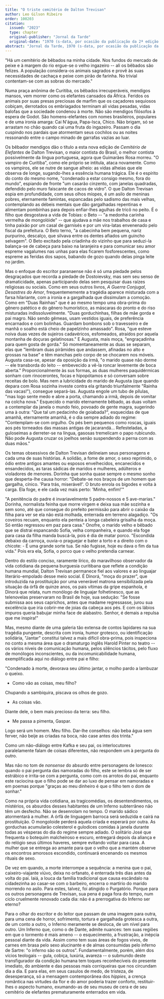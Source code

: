 ```yaml
---
title: "O triste cemitério de Dalton Trevisan"
author: Leo Gilson Ribeiro
order: 100203
citation:
  issued: "2023"
  type: chapter
  original-publisher: "Jornal da Tarde"
  original-date: "1970 (s-data, por ocasião da publicação da 2ª edição do livro Cemitério de Elefantes)"
abstract: "Jornal da Tarde, 1970 (s-data, por ocasião da publicação da 2ª edição do livro Cemitério de Elefantes). Aguardando revisão."
---
```


"Há um cemitério de bêbados na minha cidade. Nos fundos do mercado de peixe e à margem do rio ergue-se o velho ingazeiro -- ali os bêbados são felizes. A população considera-os animais sagrados e provê às suas necessidades de cachaça e peixe com pirão de farinha. No trivial contentam-se com as sobras do mercado."

Numa praça anônima de Curitiba, os bêbados irrecuperáveis, mendigos mansos, vem morrer como os elefantes cansados da África. Feridos os animais por suas presas preciosas de marfim que os caçadores sequiosos cobiçam, derrotados os embriagados terminam ali vidas pesadas, vidas balofas que a sociedade condenou à morte. Não são mendigos filósofos à espera de Godot. São homens-elefantes com nomes brasileiros, populares e de uma ironia amarga: Cai N'água, Papa-Isca, Chico. Não brigam, só se arrastam no chão quando cai uma fruta do ingazeiro. Passam o dia cuspindo nos pardais que atormentam seus cochilos ou as noites ressonando entre o campo minado de garrafas vazias ao luar.

Os bêbador mendigos dão o título a esta nova edição de *Cemitério de Elefantes* de Dalton Trevisan, o maior contista do Brasil, o melhor contista possivelmente da língua portuguesa, agora que Guimarães Rosa morreu. "O vampiro de Curitiba", como ele próprio se intitula, ataca novamente. Como os vampiros, ele se nutre de sangue alheio: as vidas alheias que ele observa de longe, sugando-lhes a essência humana trágica. Ele é o espírito do conto do mesmo nome, "condenado a estar consigo mesmo, fora do mundo", espiando de fronte "um casarão cinzento, com janelas quadradas, defendido pelo muro faiscante de cacos de vidro". O que Dalton Trevisan espia em profundidade, com seus olhos míopes, é um asilo de meninas pobres, eternamente famintas, espancadas pelo sadismo das mais velhas, contemplando as débeis mentais que dão gargalhadas repentinas e alimentam pombinhas para depois enfiar-lhes agulhas de tricô no peito. É o filho que desgostava a vida de Tobias: o Beto -- "a medonha carinha vermelha de mongolóide" -- que ajudava a mãe nos trabalhos de casa e tinha paixão por um casal de garnisés e por um vira-latas envenenado pelo fiscal da prefeitura. O Beto terno, "a cabecinha bem pequena, nariz purpurino, descalço, que silvava entre os dentes afiados um guincho selvagem". O Beto excitado pela criadinha do vizinho que para seduzi-la balança-se de cabeça para baixo na Iaranjeira e para comunicar seu amor espreme vagalumes nas unhas para elas ficarem fosforescentes, como espreme as feridas dos sapos, babando de gozo quando delas pinga leite no jardim.

Mas o enfoque do escritor paranaense não é só uma piedade pelos desgraçados que recorda a piedade de Dostoievsky, mas sem seu senso de dramaticidade, apenas participando delas sem pesquisar duas raízes religiosas ou sociais. Como em seus outros livros, *A Guerra Conjugal*, *Desastres do Amor*, frequentememente a tragédia aparece misturada com a farsa hilariante, com a ironia e a gargalhada que dissimulam a comoção. Como em "Duas Rainhas" que é ao mesmo tempo uma obra-prima do gênero patético e do gênero humorístico, as máscaras do pronto e do riso misturadas indissoluvelmente. "Duas gorduchinhas, filhas de mãe gorda e pai magro. Não sendo gêmeas, usam vestidos iguais, de preferência encarnados e com bolinhas. Guardam bombons sob o travesseiro e de manhã o soalho está cheio de papelzinho amassado". Rosa, "que esteve noiva duas vezes de sujeiros cadavéricos, esfomeados, atraídos por aquela montanha de doçuras gelatinosas." E Augusta, mais moça, "engraçadinha para quem gosta de gorda." Só momentaneamente as duas se separam, elas que "lembram duas pirâmides que andassem, afinadas no alto e grossas na base" e têm manchas pelo corpo de se chocarem nos móveis. Augusta casa-se, apesar da oposição da irmã, "o marido quase não dorme -- ele transborda do leito -- embevecido a vê-la roncar levemente de boca aberta." Proporcionalmente às sus formas, as duas mulheres paquidérmicas sonham com rinocerontes, focas e hipopótamos e só conversam sobre receitas de bolo. Mas nem a lubricidade do marido de Augusta (que quando depara com Rosa sozinha investe contra ela gritando triunfalmente "Rainha das vacas!"), consegue separá-las. Augusta engole um tubo de pílulas, "mas logo sente medo e abre a porta, chamando a irmã, depois de vomitar na colcha nova." Esquecido o marido eternamente bêbado, as duas voltam a contemplar da janela o mundo feio, povoado de gente magra, sugerindo uma à outra: "Que tal um pedacinho de goiabada?", esquecidas de que amanhã, eternamente amanhã, é o dia sempre adiado do regime: "Contemplam-se com orgulho. Os pés bem pequenos como roscas, iguais aos pés torneados das massas antigas de jacarandá... Refesteladas, a guloseimas a derreter-se na língua, gasosas tremelicam o papo rubicundo. Não pode Augusta cruzar os joelhos senão suspendendo a perna com as duas mãos."

Os temas obsessivos de Dalton Trevisan delineiam seus personagens e cada uma de suas histórias. A solidão, a fome de amor, o sexo reprimido, o ódio entre antigos amantes ou esposos envelhecidos, encanecidos e ensandecidos, as taras sádicas de maridos e mulheres, adúlteros e violadores de menores. Dorinha que sonha quase sempre o mesmo sonho que desperta-lhe causa horror: "Debate-se nos braços de um homem que gargalha, cínico. 'Para trás, miserável!'. O bruto enrola os bigodes e volta à carga. Ela foge, e ele cada vez mais perto: 'Minha, enfim!'"

"A penitência do padre é invariavelmente 5 padre-nossos e 5 ave-marias." Dorinha, normalista feinha que morre virgem e deixa sua mãe sozinha e sem sono, até que consegue do prefeito permissão para abrir o caixão da filha para ver se ela não está molhada, enterrada em terreno alagadiço. "Os coveiros recuam, enquanto ela penteia a longa cabeleira grisalha da moça. Só então regressou em paz para casa." Onofre, o marido velho e bêbado que se distrai espancando Sofia, velha companheira, e quando ela foge para casa da filha manda buscá-la, pois é dia de matar porco. "Escondida debaixo da carroça, ouvia-o praguejar e bater a torto e a direito com o chicote: - É uma grande sorte tua. Se não fugisse, hoje eu dava o fim da tua vida." Pois era ela, Sofia, o porco que o velho pretendia carnear.

Dentro do estilo conciso, raramente lírico, do maravilhoso observador da vida cotidiana da pequena burguesia curitibana que reflete a condição humana mundial, Dalton Trevisan permanece fiel aos valores e ao linguajar literário-empolado desse meio social. É Dinorá, "moça do prazer", que introduzida na prostituição por uma venerável matrona sensibilizada pela situação da órfã de quinze anos, os pais vítimas da gripe espanhola, é Dinorá que relata, num monólogo de linguajar folhetinesco, que as telenovelas preservaram no Brasil de hoje, sua sedução: "Se fosse submissa aos seus caprichos, antes que madame regressasse, jurou sua excelência que iria cobrir-me de joias da cabeça aos pés. E com os lábios impuros queria babujar minha face de alabastro. Senhor, é demais a repulsa que me inspira!"

Mas, mesmo diante de uma galeria tão extensa de contos lapidares na sua tragédia pungente, descrita com ironia, humor grotesco, ou identificação solidária, "Jantar" constitui talvez a mais difícil obra-prima, pois inspeciona no conto a mesma área que o dramaturgo inglês Harold Pinter no teatro -- os vários níveis de comunicação humana, pelos silêncios tácitos, pelo fluxo de monólogos inconscientes, ou da incomunicabilidade humana, exemplificada aqui no diálogo entre pai e filho:

"Condenado à morte, devorava seu último jantar, o molho pardo a lambuzar o queixo.

- Como vão as coisas, meu filho?

Chupando a sambiquira, piscava os olhos de gozo.

- As coisas vão.

Diante dele, o bem mais precioso da terra: seu filho.

- Me passa a pimenta, Gaspar.

Logo será um homem. Meu filho. Dar-lhe conselhos: não beba água sem ferver, não beije as criadas na boca, não case antes dos trinta."

Como um não-diálogo entre Kafka e seu pai, os interlocutores paralelamente falam de coisas diferentes, não respondem um à pergunta do outro.

Mas não no tom de *nonsense* do absurdo entre personagens de Ionesco: quando o pai pergunta das namoradas do filho, este se lembra só de ser estrábico e irrita-se com a pergunta, como com os arrotos do pai, enquanto este raciocina que o filho pode se dar ao luxo de pensar em namoradas e em poemas porque "graças ao meu dinheiro é que o filho tem o dom de sonhar."

Como na própria vida cotidiana, as tragicomédias, os desentendimentos, os mistérios, os absurdos desses habitantes de um Inferno subterrâneo não têm um desfecho. Não se desenrolam no tempo. O marido sádico atormentará a mulher. A órfã de linguagem barroca será seduzida e cairá na prostituição. O mongoloide perderá aquela criada e esperará por outra. As gorduchas acumularão colesterol e gulodices comidas à janela durante todas as vésperas do dia do regime sempre adiado. O solitário José que frequenta o botequim malcheiroso e escuro, entregará depois da aliança e do relógio seus últimos haveres, sempre evitando voltar para casa. A mulher que se entrega ao amante para que o velho que a mantém observe os encontros amorosos escondido, continuará encenando os mesmos rituais de sexo.

De vez em quando, a morte interrompe a sequência: a menina que o pai, caixeiro-viajante viúvo, deixa no orfanato, é enterrada três dias antes da volta do pai. Iaiá, a louca da família tradicional que causa escândalo na cidadezinha ao casar-se com o barbeiro, encerra o martírio do marido morrendo no asilo. Para estes, talvez, foi atingido o Purgatório. Porque para os outros personagens de Trevisan, sua pena é paga fora do tempo, num ciclo cruelmente renovado cada dia: não é a prerrogativa do Inferno ser eterno?

Para o olhar do escritor e do leitor que passam de uma imagem para outra, para uma cena de horror, sofrimento, tortura e gargalhada grotesca a outra, de um conto a outro, o Inferno meramente se desloca, de um nível para outro. Um Inferno que, como o de Dante, admite nuances: tem suas regiões em que o tormento é mais ameno -- o esquecimento, a frustração, a inépcia pessoal diante da vida. Assim como tem suas áreas de fogos vivos, de carnes em brasa pelo sexo alucinante e de almas consumidas pelo inferno de Sartre: "o inferno são os outros". Fundamentalmente, porém, além dos vícios teologais -- gula, cobiça, luxúria, avareza -- o submundo deste transfigurador da condição humana tem toques reconhecíveis do presente imediato, do ambiente e das pessoas mais corriqueiras que nos circundam dia a dia. E para elas, em seus casulos de medo, de tristeza, de desesperança, só a mensagem contemporânea dos *hippies*, a crença romântica nas virtudes da flor e do amor poderia trazer conforto, restituir-lhes o aspecto humano, exumando-as de seu museu de cera e de seu cemitério de elefantes prematuramente enterrados em vida.


